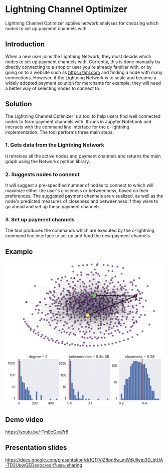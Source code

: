 # Lightning Channel Optimizer

Lightning Channel Optimizer applies network analyses for choosing which nodes to set up payment channels with. 

## Introduction
When a new user joins the Lightning Network, they must decide which nodes to set up payment channels with. Currently, this is done manually by directly connecting to a shop or user you're already familiar with, or by going on to a website such as https://1ml.com and finding a node with many connections. However, if the Lightning Network is to scale and become a widely adopted payment solution for merchants for example, they will need a better way of selecting nodes to connect to. 

## Solution
The Lightning Channel Optimizer is a tool to help users find well connected nodes to form payment channels with. It runs in Jupyter Notebook and interacts with the command line interface for the c-lightning implementation. The tool performs three main steps:

  ### 1. Gets data from the Lightning Network
  It retreives all the active nodes and payment channels and returns the main graph    using the Networkx python library. 
  ### 2. Suggests nodes to connect 
  It will suggest a pre-specified numner of nodes to connect to which will maximize either the user's closeness or betweenness, based on their preferences. The suggested payment channels are visualized, as well as the node's predicted measures of closeness and betweenness if they  were to go ahead and set up these payment channels.
  ### 3. Set up payment channels
  The tool produces the commands which are executed by the c-lightning command line interface to set up and fund the new payment channels.
  
## Example
<img src="screen_shot.png" width="700"/>

## Demo video
https://youtu.be/-TmEcGeq7r8

## Presentation slides
https://docs.google.com/presentation/d/1Qf7ViZ8pq5w_mWdkllIytp3D_btUA-TD2UpwQEDeqoc/edit?usp=sharing
